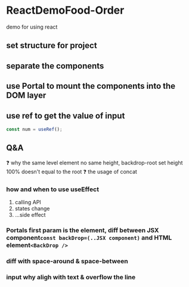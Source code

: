 # React**Demo**Food-Order

demo for using react

## set structure for project

## separate the components

## use Portal to mount the components into the DOM layer

## use ref to get the value of input

```js
const num = useRef();
```

## Q&A

❓ why the same level element no same height, backdrop-root set height 100% doesn't equal to the root
❓ the usage of concat

### how and when to use useEffect

1. calling API
2. states change
3. ...side effect

### Portals first param is the element, diff between JSX component`const backDrop=(..JSX component)` and HTML element`<BackDrop />`

### diff with space-around & space-between

### input why aligh with text & overflow the line
